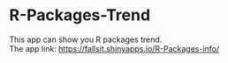 # R-Packages-Trend
This app can show you R packages trend.   
The app link: https://fallsit.shinyapps.io/R-Packages-info/